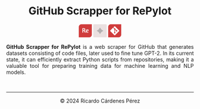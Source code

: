 <h1 align="center">GitHub Scrapper for RePylot</h1>
<p align="center">
  <img src="resources/images/repylot_logo.webp" width="7%"/>
  <img src="resources/images/mid_logo.png" width="7%"/>
  <img src="resources/images/gitscrap_logo.webp" width="7%"/>
</p>

<p align="justify"><b>GitHub Scrapper for RePylot</b> is a web scraper for GitHub that generates datasets consisting of code files, later used to fine tune GPT-2. In its current state, it can efficiently extract Python scripts from repositories, making it a valuable tool for preparing training data for machine learning and NLP models.</p>


<br><hr>
<p align="center">© 2024 Ricardo Cárdenes Pérez</p>
